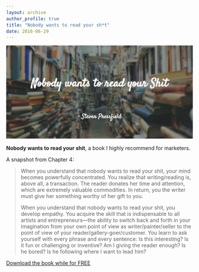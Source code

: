 ```yaml
---
layout: archive
author_profile: true
title: "Nobody wants to read your sh*t"
date: 2016-06-29
---
```

<img src="/images/posts/2016/06/nobody-wants-to-read-your-shit.png" alt="Nobody wants to read your shit" />

<strong>Nobody wants to read your shit</strong>, a book I highly recommend for marketers.

A snapshot from Chapter 4:

<blockquote>
When you understand that nobody wants to read your shit, your mind becomes powerfully concentrated. You realize that writing/reading is, above all, a transaction. The reader donates her time and attention, which are extremely valuable commodities. In return, you the writer must give her something worthy of her gift to you.

When you understand that nobody wants to read your shit, you develop empathy. You acquire the skill that is indispensable to all artists and entrepreneurs—the ability to switch back and forth in your imagination from your own point of view as writer/painter/seller to the point of view of your reader/gallery-goer/customer. You learn to ask yourself with every phrase and every sentence: Is this interesting? Is it fun or challenging or inventive? Am I giving the reader enough? Is he bored? Is he following where I want to lead him?
</blockquote>

[Download the book while for FREE](http://shop.blackirishbooks.com/pages/nobody-wants-to-read-your-sh-t-download)